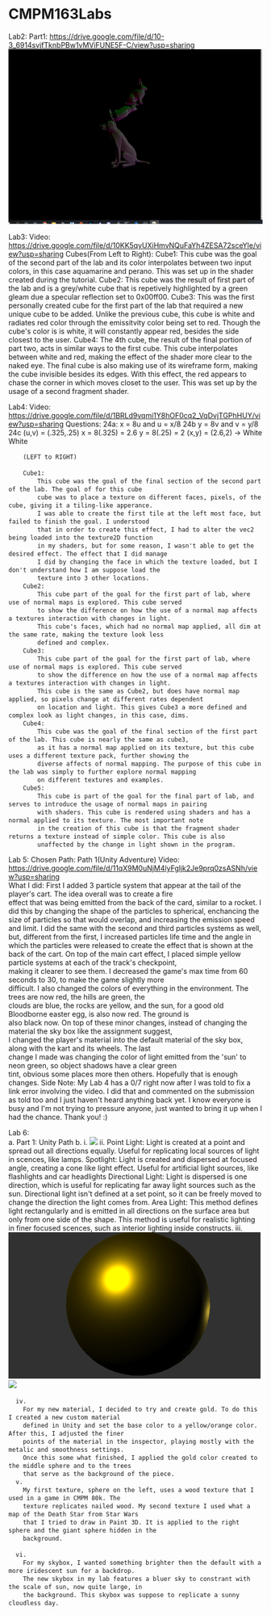 # CMPM163Labs
Lab2:
	Part1: https://drive.google.com/file/d/10-3_6914svjfTknbPBw1vMViFUNE5F-C/view?usp=sharing
	![](https://github.com/JDamienDuncan/Personal/blob/master/Images/Lab2_Part2.PNG)

Lab3:
	Video: https://drive.google.com/file/d/10KK5qyUXiHmvNQuFaYh4ZESA72sceYle/view?usp=sharing
	Cubes(From Left to Right):
		Cube1: This cube was the goal of the second part of the lab and its color interpolates between 
		       two input colors, in this case aquamarine and perano. This was set up in the shader 
		       created during the tutorial.
		Cube2: This cube was the result of first part of the lab and is a grey/white cube that is 
		       repetively highlighted by a green gleam due a specular reflection set to 0x00ff00.
		Cube3: This was the first personally created cube for the first part of the lab that required
		       a new unique cube to be added. Unlike the previous cube, this cube is white and radiates
		       red color through the emissitvity color being set to red. Though the cube's color is 
		       is white, it will constantly appear red, besides the side closest to the user.
		Cube4: The 4th cube, the result of the final portion of part two, acts in similar ways to the 
		       first cube. This cube interpolates between white and red, making the effect of the 
		       shader more clear to the naked eye. The final cube is also making use of its wireframe
		       form, making the cube invisible besides its edges. With this effect, the red appears
		       to chase the corner in which moves closet to the user. This was set up by the usage of
		       a second fragment shader.  

Lab4:
		Video: https://drive.google.com/file/d/1BRLd9vqmi1Y8hOF0cq2_VqDvjTGPhHUY/view?usp=sharing
		Questions:
			24a:
				x = 8u and u = x/8
			24b
				y = 8v and v = y/8
			24c
		        (u,v) = (.325,.25)
				x = 8(.325) = 2.6
				y = 8(.25) = 2
				(x,y) = (2.6,2) -> White
				White
		
		(LEFT to RIGHT)
		
		Cube1:
			This cube was the goal of the final section of the second part of the lab. The goal of for this cube
			cube was to place a texture on different faces, pixels, of the cube, giving it a tiling-like apperance.
			I was able to create the first tile at the left most face, but failed to finish the goal. I understood
			that in order to create this effect, I had to alter the vec2 being loaded into the texture2D function
			in my shaders, but for some reason, I wasn't able to get the desired effect. The effect that I did manage
			I did by changing the face in which the texture loaded, but I don't understand how I am suppose load the 
			texture into 3 other locations. 
		Cube2:
			This cube part of the goal for the first part of lab, where use of normal maps is explored. This cube served
			to show the difference on how the use of a normal map affects a textures interaction with changes in light. 
			This cube's faces, which had no normal map applied, all dim at the same rate, making the texture look less
			defined and complex. 
		Cube3:
			This cube part of the goal for the first part of lab, where use of normal maps is explored. This cube served
			to show the difference on how the use of a normal map affects a textures interaction with changes in light. 
			This cube is the same as Cube2, but does have normal map applied, so pixels change at different rates dependent 
			on location and light. This gives Cube3 a more defined and complex look as light changes, in this case, dims.
		Cube4:
			This cube was the goal of the final section of the first part of the lab. This cube is nearly the same as cube3,
			as it has a normal map applied on its texture, but this cube uses a different texture pack, further showing the
			diverse affects of normal mapping. The purpose of this cube in the lab was simply to further explore normal mapping
			on different textures and examples. 
		Cube5:
			This cube is part of the goal for the final part of lab, and serves to introduce the usage of normal maps in pairing
			with shaders. This cube is rendered using shaders and has a normal applied to its texture. The most important note
			in the creation of this cube is that the fragment shader returns a texture instead of simple color. This cube is also 
			unaffected by the change in light shown in the program. 

Lab 5:  Chosen Path: Path 1(Unity Adventure) 
	Video: https://drive.google.com/file/d/11qX9M0uNjM4lyFgljk2Je9prq0zsASNh/view?usp=sharing	
	What I did:
		First I added 3 particle system that appear at the tail of the player's cart. The idea overall was to create a fire 			
		effect that was being emitted from the back of the card, similar to a rocket. I did this by changing the shape of the 
		particles to spherical, enchancing the size of particles so that would overlap, and increasing the emission speed and 
		limit. I did the same with the second and third particles systems as well, but, different from the first, I increased 
		particles life time and the angle in which the particles were released to create the effect that is shown at the back
		of the cart. On top of the main cart effect, I placed simple yellow particle systems at each of the track's checkpoint, 		
		making it clearer to see them. I decreased the game's max time from 60 seconds to 30, to make the game slightly more 	  		  
		difficult. I also changed the colors of everything in the environment. The trees are now red, the hills are green, the                   
		clouds are blue, the rocks are yellow, and the sun, for a good old Bloodborne easter egg, is also now red. The ground is                 
		also black now. On top of these minor changes, instead of changing the material the sky box like the assignment suggest,                 
		I changed the player's material into the default material of the sky box, along with the kart and its wheels. The last  		    
		change I made was changing the color of light emitted from the 'sun' to neon green, so object shadows have a clear green   		     
		tint, obvious some places more then others. Hopefully that is enough changes. 
	Side Note: My Lab 4 has a 0/7 right now after I was told to fix a link error involving the video. I did that and commented on 
		the submission as told too and I just haven't heard anything back yet. I know everyone is busy and I'm not trying to
		pressure anyone, just wanted to bring it up when I had the chance. Thank you! :)

Lab 6:	
	a. Part 1: Unity Path
	b. 
	   i.
		![](https://github.com/JDamienDuncan/Personal/blob/master/Images/Lab_6_Picture.PNG)
	   ii. 
		Point Light: Light is created at a point and spread out all directions equally. 
			     Useful for replicating local sources of light in scences, like lamps. 
		Spotlight: Light is created and dispersed at focused angle, creating a cone like light effect.
			   Useful for artificial light sources, like flashlights and car headlights
		Directional Light: Light is dispersed is one direction, which is useful for replicating far
				   away light sources such as the sun. Directional light isn't defined at a
				   set point, so it can be freely moved to change the direction the light comes from.
	 	Area Light: This method defines light rectangularly and is emitted in all directions on the surface area
			    but only from one side of the shape. This method is useful for realistic lighting in finer
			    focused scences, such as interior lighting inside constructs. 
	  iii. 
		![](https://github.com/JDamienDuncan/Personal/blob/master/Images/Gold.PNG)
		![](https://github.com/JDamienDuncan/Personal/blob/master/Images/5.PNG)

	  iv.		
		For my new material, I decided to try and create gold. To do this I created a new custom material
		defined in Unity and set the base color to a yellow/orange color. After this, I adjusted the finer
		points of the material in the inspector, playing mostly with the metalic and smoothness settings. 
		Once this some what finished, I applied the gold color created to the middle sphere and to the trees
		that serve as the background of the piece.
	  v.
		My first texture, sphere on the left, uses a wood texture that I used in a game in CMPM 80k. The
		texture replicates nailed wood. My second texture I used what a map of the Death Star from Star Wars
		that I tried to draw in Paint 3D. It is applied to the right sphere and the giant sphere hidden in the 
		background.

	  vi. 
		For my skybox, I wanted something brighter then the default with a more iridescent sun for a backdrop.
		The new skybox in my lab features a bluer sky to constrant with the scale of sun, now quite large, in 
		the background. This skybox was suppose to replicate a sunny cloudless day.  
	   
		 
	

